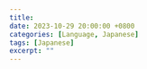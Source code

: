 ```yaml
---
title: 
date: 2023-10-29 20:00:00 +0800
categories: [Language, Japanese]
tags: [Japanese] 
excerpt: ""
---
```

